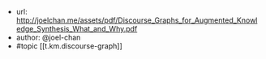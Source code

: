 
- url: http://joelchan.me/assets/pdf/Discourse_Graphs_for_Augmented_Knowledge_Synthesis_What_and_Why.pdf
- author: @joel-chan
- #topic [[t.km.discourse-graph]] 